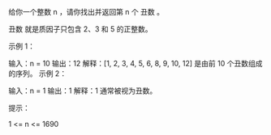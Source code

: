 给你一个整数 n ，请你找出并返回第 n 个 丑数 。

丑数 就是质因子只包含 2、3 和 5 的正整数。

示例 1：

输入：n = 10
输出：12
解释：[1, 2, 3, 4, 5, 6, 8, 9, 10, 12] 是由前 10 个丑数组成的序列。
示例 2：

输入：n = 1
输出：1
解释：1 通常被视为丑数。

提示：

1 <= n <= 1690

